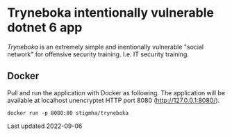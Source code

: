 Tryneboka intentionally vulnerable dotnet 6 app
==============================================

_Tryneboka_ is an extremely simple and inentionally vulnerable "social network" for offensive security training. I.e. IT security training.

## Docker

Pull and run the application with Docker as following. The application will be available at localhost unencryptet HTTP port 8080 (http://127.0.0.1:8080/).

```
docker run -p 8080:80 stigmha/tryneboka
```

Last updated 2022-09-06
